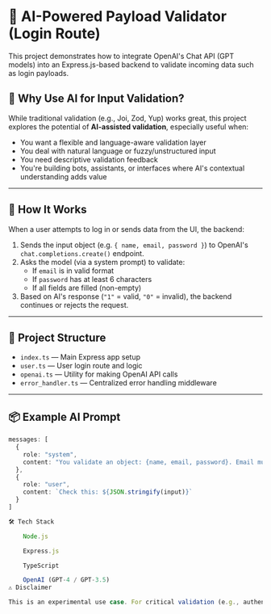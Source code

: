 # 🧠 AI-Powered Payload Validator (Login Route)

This project demonstrates how to integrate OpenAI's Chat API (GPT models) into an Express.js-based backend to validate incoming data such as login payloads.

## 🚀 Why Use AI for Input Validation?

While traditional validation (e.g., Joi, Zod, Yup) works great, this project explores the potential of **AI-assisted validation**, especially useful when:

- You want a flexible and language-aware validation layer
- You deal with natural language or fuzzy/unstructured input
- You need descriptive validation feedback
- You're building bots, assistants, or interfaces where AI's contextual understanding adds value

---

## 🧪 How It Works

When a user attempts to log in or sends data from the UI, the backend:

1. Sends the input object (e.g. `{ name, email, password }`) to OpenAI's `chat.completions.create()` endpoint.
2. Asks the model (via a system prompt) to validate:
   - If `email` is in valid format
   - If `password` has at least 6 characters
   - If all fields are filled (non-empty)
3. Based on AI's response (`"1"` = valid, `"0"` = invalid), the backend continues or rejects the request.

---

## 📁 Project Structure

- `index.ts` — Main Express app setup
- `user.ts` — User login route and logic
- `openai.ts` — Utility for making OpenAI API calls
- `error_handler.ts` — Centralized error handling middleware

---

## 📦 Example AI Prompt

```ts
messages: [
  {
    role: "system",
    content: "You validate an object: {name, email, password}. Email must be in email format. Password must be at least 6 characters. None should be empty. Respond '1' for valid, '0' for invalid. If no input, say 'input object missing'."
  },
  {
    role: "user",
    content: `Check this: ${JSON.stringify(input)}`
  }
]

🛠️ Tech Stack

    Node.js

    Express.js

    TypeScript

    OpenAI (GPT-4 / GPT-3.5)
⚠️ Disclaimer

This is an experimental use case. For critical validation (e.g., authentication), always use traditional server-side validation alongside AI logic. AI should be an assistant, not a security layer.
